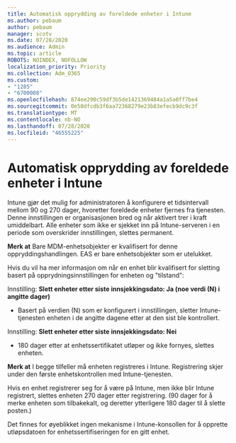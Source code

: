 ```yaml
---
title: Automatisk opprydding av foreldede enheter i Intune
ms.author: pebaum
author: pebaum
manager: scotv
ms.date: 07/28/2020
ms.audience: Admin
ms.topic: article
ROBOTS: NOINDEX, NOFOLLOW
localization_priority: Priority
ms.collection: Adm_O365
ms.custom:
- "1285"
- "6700008"
ms.openlocfilehash: 874ee290c59df3b5de1421369484a1a5a0ff7be4
ms.sourcegitcommit: 0e50dfcdb3f6aa72368279e23b83efecb9dc9c3f
ms.translationtype: MT
ms.contentlocale: nb-NO
ms.lasthandoff: 07/28/2020
ms.locfileid: "46555225"
---
```

# <a name="automatic-cleanup-of-stale-devices-in-intune"></a>Automatisk opprydding av foreldede enheter i Intune

Intune gjør det mulig for administratoren å konfigurere et tidsintervall mellom 90 og 270 dager, hvoretter foreldede enheter fjernes fra tjenesten. Denne innstillingen er organisasjonen bred og når aktivert trer i kraft umiddelbart. Alle enheter som ikke er sjekket inn på Intune-serveren i en periode som overskrider innstillingen, slettes permanent.

**Merk at** Bare MDM-enhetsobjekter er kvalifisert for denne oppryddingshandlingen. EAS er bare enhetsobjekter som er utelukket.

Hvis du vil ha mer informasjon om når en enhet blir kvalifisert for sletting basert på opprydningsinnstillingen for enheten og "tilstand":

Innstilling: **Slett enheter etter siste innsjekkingsdato: Ja (noe verdi (N) i angitte dager)**

- Basert på verdien (N) som er konfigurert i innstillingen, sletter Intune-tjenesten enheten i de angitte dagene etter at den sist ble kontrollert.

Innstilling: **Slett enheter etter siste innsjekkingsdato: Nei**

- 180 dager etter at enhetssertifikatet utløper og ikke fornyes, slettes enheten.

**Merk at** I begge tilfeller må enheten registreres i Intune. Registrering skjer under den første enhetskontrollen med Intune-tjenesten.

Hvis en enhet registrerer seg for å være på Intune, men ikke blir Intune registrert, slettes enheten 270 dager etter registrering. (90 dager for å merke enheten som tilbakekalt, og deretter ytterligere 180 dager til å slette posten.)

Det finnes for øyeblikket ingen mekanisme i Intune-konsollen for å opprette utløpsdatoen for enhetssertifiseringen for en gitt enhet.